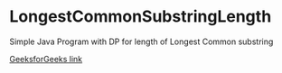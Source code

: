 # LongestCommonSubstringLength
Simple Java Program with DP for length of Longest Common substring

[GeeksforGeeks link](https://practice.geeksforgeeks.org/problems/longest-common-substring1452/1/)
